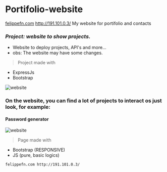 # Portifolio-website
[felippefn.com](https://felippefn.com/) http://191.101.0.3/
My website for portifolio and contacts

### _Project: website to show projects._
- Website to deploy projects, API's and more...
- obs: The website may have some changes.


> Project made with
- ExpressJs
- Bootstrap
<!--
Com o cursor do mouse:
-->
![website](https://cdn.discordapp.com/attachments/415958635802263552/1088558523706773584/Screenshot_2023-03-23_152438.png)



<h3>On the website, you can find a lot of projects to interact os just look, for example:</h3>
<h4><strong>Password generator</strong></h4>

![website](https://cdn.discordapp.com/attachments/415958635802263552/1088559443815440545/image.png)
>Page made with
- Bootstrap (RESPONSIVE)
- JS (pure, basic logics)

```
felippefn.com http://191.101.0.3/
```
<!--## _How the dashboard works_

The python script found in the file [main.py](https://github.com/Felippefn/Data-visualizer-Dash/blob/main/main.py), reads a file in excel, extracts column by column the necessary information and computates it as a data model for visualization. After extracting the information, the NPS (Net Promoter Score) is calculated. In this way, the user can verify all the information of the conditions established in this topic:

![image](https://user-images.githubusercontent.com/79763393/156893824-afb68f48-edea-4060-aab3-db2608e89751.png)

You can choose the <b>month</b>, <b>year</b> and <b>communication channel with the customer</b>.


## _How does the NPS calculation work?_

The NPS calculation is very simple. Percentage of Promoters - Percentage of Detractors (%Promoters - %Detractors).

<b>The function of this calculation is that:</b>-->

